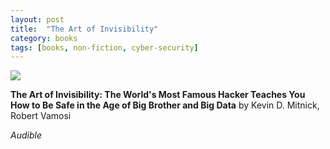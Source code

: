 ```yaml
---
layout: post
title:  "The Art of Invisibility"
category: books
tags: [books, non-fiction, cyber-security]
---
```


<a target="_blank"  href="https://www.amazon.com/gp/product/0316380504/ref=as_li_tl?ie=UTF8&camp=1789&creative=9325&creativeASIN=0316380504&linkCode=as2&tag=42models-20&linkId=3a9622334435c544a20be994980f24ff"><img border="0" src="//ws-na.amazon-adsystem.com/widgets/q?_encoding=UTF8&MarketPlace=US&ASIN=0316380504&ServiceVersion=20070822&ID=AsinImage&WS=1&Format=_SL250_&tag=42models-20" ></a><img src="//ir-na.amazon-adsystem.com/e/ir?t=42models-20&l=am2&o=1&a=0316380504" width="1" height="1" border="0" alt="" style="border:none !important; margin:0px !important;" />

**The Art of Invisibility: The World's Most Famous Hacker Teaches You How to Be Safe in the Age of Big Brother and Big Data** by Kevin D. Mitnick,  Robert Vamosi

*Audible*
